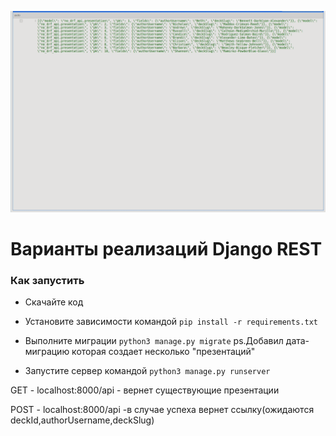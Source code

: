![Screenshot](api.gif)

# Варианты реализаций Django REST

### Как запустить

- Скачайте код

- Установите зависимости командой `pip install -r requirements.txt`

- Выполните миграции `python3 manage.py migrate`
ps.Добавил дата-миграцию которая создает несколько "презентаций"

- Запустите сервер командой `python3 manage.py runserver`

GET - localhost:8000/api - вернет существующие презентации

POST - localhost:8000/api -в случае успеха вернет ссылку(ожидаются deckId,authorUsername,deckSlug)


